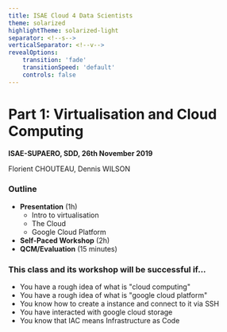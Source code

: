 ```yaml
---
title: ISAE Cloud 4 Data Scientists
theme: solarized
highlightTheme: solarized-light
separator: <!--s-->
verticalSeparator: <!--v-->
revealOptions:
    transition: 'fade'
    transitionSpeed: 'default'
    controls: false
---
```


# Part 1: Virtualisation and Cloud Computing

**ISAE-SUPAERO, SDD, 26th November 2019**

Florient CHOUTEAU, Dennis WILSON

<!--v-->

### Outline

- **Presentation** (1h)
    - Intro to virtualisation
    - The Cloud
    - Google Cloud Platform
- **Self-Paced Workshop** (2h)
- **QCM/Evaluation** (15 minutes)

<!--v-->

### This class and its workshop will be successful if...

- You have a rough idea of what is "cloud computing" <!-- .element: class="fragment" data-fragment-index="1" -->
- You have a rough idea of what is "google cloud platform" <!-- .element: class="fragment" data-fragment-index="1" -->
- You know how to create a instance and connect to it via SSH <!-- .element: class="fragment" data-fragment-index="2" -->
- You have interacted with google cloud storage <!-- .element: class="fragment" data-fragment-index="3" -->
- You know that IAC means Infrastructure as Code <!-- .element: class="fragment" data-fragment-index="4" -->
